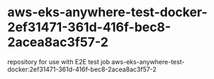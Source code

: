 # aws-eks-anywhere-test-docker-2ef31471-361d-416f-bec8-2acea8ac3f57-2
repository for use with E2E test job aws-eks-anywhere-test-docker:2ef31471-361d-416f-bec8-2acea8ac3f57-2
